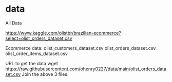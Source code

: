 # data
All Data

https://www.kaggle.com/olistbr/brazilian-ecommerce?select=olist_orders_dataset.csv

Ecommerce data:
olist_customers_dataset.csv
olist_orders_dataset.csv
olist_order_items_dataset.csv

URL to get the data 
wget https://raw.githubusercontent.com/ohenry0227/data/main/olist_orders_dataset.csv
Join the above 3 files.
